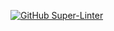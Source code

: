 
[![GitHub Super-Linter](https://github.com/luziandrade/testdevop2./actions/workflows/superlinter.yml/badge.svg)](https://github.com/marketplace/actions/super-linter)
